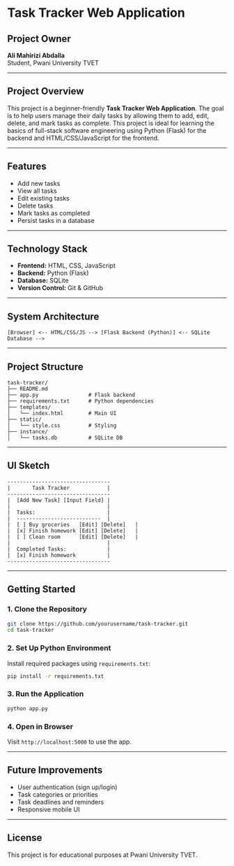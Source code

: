 # Task Tracker Web Application

## Project Owner
**Ali Mahirizi Abdalla**  
Student, Pwani University TVET

---

## Project Overview

This project is a beginner-friendly **Task Tracker Web Application**. The goal is to help users manage their daily tasks by allowing them to add, edit, delete, and mark tasks as complete. This project is ideal for learning the basics of full-stack software engineering using Python (Flask) for the backend and HTML/CSS/JavaScript for the frontend.

---

## Features

- Add new tasks
- View all tasks
- Edit existing tasks
- Delete tasks
- Mark tasks as completed
- Persist tasks in a database

---

## Technology Stack

- **Frontend:** HTML, CSS, JavaScript
- **Backend:** Python (Flask)
- **Database:** SQLite
- **Version Control:** Git & GitHub

---

## System Architecture

```
[Browser] <-- HTML/CSS/JS --> [Flask Backend (Python)] <-- SQLite Database -->
```

---

## Project Structure

```
task-tracker/
├── README.md
├── app.py                # Flask backend
├── requirements.txt      # Python dependencies
├── templates/
│   └── index.html        # Main UI
├── static/
│   └── style.css         # Styling
├── instance/
│   └── tasks.db          # SQLite DB
```

---

## UI Sketch

```
---------------------------------
|       Task Tracker            |
---------------------------------
|  [Add New Task] [Input Field] |
|                               |
|  Tasks:                       |
|  ---------------------------  |
|  [ ] Buy groceries   [Edit] [Delete]   |
|  [x] Finish homework [Edit] [Delete]   |
|  [ ] Clean room      [Edit] [Delete]   |
|                               |
|  Completed Tasks:             |
|  [x] Finish homework          |
---------------------------------
```

---

## Getting Started

### 1. Clone the Repository

```bash
git clone https://github.com/yourusername/task-tracker.git
cd task-tracker
```

### 2. Set Up Python Environment

Install required packages using `requirements.txt`:
```bash
pip install -r requirements.txt
```

### 3. Run the Application

```bash
python app.py
```

### 4. Open in Browser

Visit `http://localhost:5000` to use the app.

---

## Future Improvements

- User authentication (sign up/login)
- Task categories or priorities
- Task deadlines and reminders
- Responsive mobile UI

---

## License

This project is for educational purposes at Pwani University TVET.